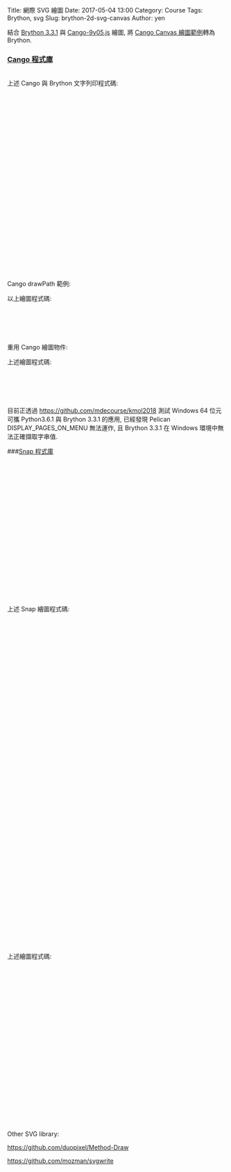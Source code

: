 Title: 網際 SVG 繪圖
Date: 2017-05-04 13:00
Category: Course
Tags: Brython, svg
Slug: brython-2d-svg-canvas
Author: yen

結合 <a href="https://github.com/brython-dev/brython/releases/tag/3.3.1">Brython 3.3.1</a> 與 <a href="./../data/w11/cango/Cango-9v05.js">Cango-9v05.js</a> 繪圖, 將 <a href="http://www.arc.id.au/CanvasGraphics.html">Cango Canvas 繪圖範例</a>轉為 Brython.

<!-- PELICAN_END_SUMMARY -->

### <a href="http://www.arc.id.au">Cango 程式庫</a>

<!-- 導入 Brython 標準程式庫 -->
 
<script src="./../data/Brython-3.3.1/brython.js"></script>
<script src="./../data/Brython-3.3.1/brython_stdlib.js"></script>

<!-- Cango 程式庫 -->

<script type="text/javascript" src="./../data/w11/cango
/Cango-9v05-min.js"></script>
<script type="text/javascript" src="./../data/w11/cango
/CangoAxes-2v09.js"></script>
<script type="text/javascript" src="./../data/w11/cango
/CangoAnimation-5v00.js"></script>
 
<!-- 啟動 Brython -->

<script>
window.onload=function(){
// 設定 data/py 為共用程式路徑
brython({debug:1, pythonpath:['./../data/py']});
}
</script>
 
<!-- 以下實際利用  Brython 繪圖-->

<canvas id="cango_canvas" width="800" height="60"></canvas>
<div id="cango_div" width="800" height="20"></div>

<script type="text/python3">
from browser import document as doc
from browser import window
import math
# 利用 window 擷取 Cango 物件, 然後以 new 方法轉為 Brython 物件
cango = window.Cango.new
# 利用 browser 中的 document 擷取 id = "cango_div" 的標註
cango_div = doc["cango_div"]
def sayHullo(cvsID):
    # create a graphics context
    cgo = cango(cvsID) 
    # use RH Cartesian on full canvas
    cgo.setGridboxRHC() 
    # Different X and Y scale
    cgo.setWorldCoords(-10, -5, 20, 10)
    cgo.drawText("以 Cango 顯示中文", {
        'fillColor': "blue",
        'fontSize': 58,
        'lorg':5 })
sayHullo("cango_canvas")
cango_div <= "以 Brython 顯示中文"
</script>

<br />
上述 Cango 與 Brython 文字列印程式碼:

<pre class="brush: python">
<!-- 導入 Brython 標準程式庫 -->
 
<script src="./../data/Brython-3.3.1/brython.js"></script>
<script src="./../data/Brython-3.3.1/brython_stdlib.js"></script>

<!-- Cango 程式庫 -->

<script type="text/javascript" src="./../data/w11/cango
/Cango-9v05-min.js"></script>
<script type="text/javascript" src="./../data/w11/cango
/CangoAxes-2v09.js"></script>
<script type="text/javascript" src="./../data/w11/cango
/CangoAnimation-5v00.js"></script>
 
<!-- 啟動 Brython -->

<script>
window.onload=function(){
// 設定 data/py 為共用程式路徑
brython({debug:1, pythonpath:['./../data/py']});
}
</script>
 
<!-- 以下實際利用  Brython 繪圖-->

<canvas id="cango_canvas" width="800" height="60"></canvas>
<div id="cango_div" width="800" height="20"></div>

<script type="text/python3">
from browser import document as doc
from browser import window
import math
# 利用 window 擷取 Cango 物件, 然後以 new 方法轉為 Brython 物件
cango = window.Cango.new
# 利用 browser 中的 document 擷取 id = "cango_div" 的標註
cango_div = doc["cango_div"]
def sayHullo(cvsID):
    # create a graphics context
    cgo = cango(cvsID) 
    # use RH Cartesian on full canvas
    cgo.setGridboxRHC() 
    # Different X and Y scale
    cgo.setWorldCoords(-10, -5, 20, 10)
    cgo.drawText("以 Cango 顯示中文", {
        'fillColor': "blue",
        'fontSize': 58,
        'lorg':5 })
sayHullo("cango_canvas")
cango_div <= "以 Brython 顯示中文"
</script>
</pre>

Cango drawPath 範例:

<canvas id="cango_canvas1" width="800" height="600"></canvas>

<script type="text/python3">
from browser import document as doc
from browser import window
import math
# 利用 window 擷取 Cango 物件, 然後以 new 方法轉為 Brython 物件
cango = window.Cango.new

def plotSine(cvsID):
    data = []
    g = cango(cvsID)
    g.setGridboxRHC(10, 10, 80, 60)
    g.setWorldCoords(0, -50, 2*math.pi, 100)
    g.drawAxes(0, 6.5, -50, 50, {
    'xOrigin':0, 'yOrigin':0,
    'fontSize':10,
    'strokeColor':'gray'})
    for i in range(int(2*math.pi/0.03)):
        #[0, 0.03, 0.06 ... 3.14159]
        i = i * 0.03
        # 特別注意在 Javascript 採用 data.push(i, 50*math.sin(i)), 但是 Python 必須分為兩段 append
        data.append(i)
        data.append(50*math.sin(i))
    g.drawPath(data, {'strokeColor':'red'})
plotSine("cango_canvas1")
</script>

以上繪圖程式碼:

<pre class="brush: python">
<canvas id="cango_canvas1" width="800" height="600"></canvas>

<script type="text/python3">
from browser import document as doc
from browser import window
import math
# 利用 window 擷取 Cango 物件, 然後以 new 方法轉為 Brython 物件
cango = window.Cango.new

def plotSine(cvsID):
    data = []
    g = cango(cvsID)
    g.setGridboxRHC(10, 10, 80, 60)
    g.setWorldCoords(0, -50, 2*math.pi, 100)
    g.drawAxes(0, 6.5, -50, 50, {
    'xOrigin':0, 'yOrigin':0,
    'fontSize':10,
    'strokeColor':'gray'})
    for i in range(int(2*math.pi/0.03)):
        #[0, 0.03, 0.06 ... 3.14159]
        i = i * 0.03
        # 特別注意在 Javascript 採用 data.push(i, 50*math.sin(i)), 但是 Python 必須分為兩段 append
        data.append(i)
        data.append(50*math.sin(i))
    g.drawPath(data, {'strokeColor':'red'})
plotSine("cango_canvas1")
</script>
</pre>

重用 Cango 繪圖物件:

<canvas id="cango_canvas2" width="800" height="800"></canvas>

<script type="text/python3">
from browser import document as doc
from browser import window
import math
# 利用 window 擷取 Cango 物件, 然後以 new 方法轉為 Brython 物件
cango = window.Cango.new
shape = window.Shape.new
shapedefs = window.shapeDefs

def drawSpiral(cvsID):
    g = cango(cvsID)
    chamber = ['M',289.16,447.14,
                 'C',233.33,399.03, 267.47,290.34, 364.53,265.28,
                     408.88,269.91, 448.14,282.58, 483.22,303.79,
                     391.79,287.12, 292.99,369.50, 331.90,451.11,
                     318.79,447.43, 302.35,446.61, 289.16,447.14, 'z']
    cobj = shape(chamber, {
        'fillColor':"lightyellow",
        'strokeColor':"tan",
        'lineWidthWC':4,
        'border':True })
    cobj.translate(-287, -536)
    g.setGridboxSVG()
    g.setWorldCoords(-250, -320, 500)
    # draw the spiral center dot
    g.drawShape(shapedefs.circle(8), {'fillColor':"tan"})
    # draw the 50 spiral segments
    scale = 1
    for i in range(50):
        scale = scale/1.08
        g.render(cobj, {'scl':scale, 'degs':i*24.5})

drawSpiral("cango_canvas2")
</script>

上述繪圖程式碼:

<pre class="brush: python">
<canvas id="cango_canvas2" width="800" height="800"></canvas>

<script type="text/python3">
from browser import document as doc
from browser import window
import math
# 利用 window 擷取 Cango 物件, 然後以 new 方法轉為 Brython 物件
cango = window.Cango.new
shape = window.Shape.new
shapedefs = window.shapeDefs

def drawSpiral(cvsID):
    g = cango(cvsID)
    chamber = ['M',289.16,447.14,
                 'C',233.33,399.03, 267.47,290.34, 364.53,265.28,
                     408.88,269.91, 448.14,282.58, 483.22,303.79,
                     391.79,287.12, 292.99,369.50, 331.90,451.11,
                     318.79,447.43, 302.35,446.61, 289.16,447.14, 'z']
    cobj = shape(chamber, {
        'fillColor':"lightyellow",
        'strokeColor':"tan",
        'lineWidthWC':4,
        'border':True })
    cobj.translate(-287, -536)
    g.setGridboxSVG()
    g.setWorldCoords(-250, -320, 500)
    # draw the spiral center dot
    g.drawShape(shapedefs.circle(8), {'fillColor':"tan"})
    # draw the 50 spiral segments
    scale = 1
    for i in range(50):
        scale = scale/1.08
        g.render(cobj, {'scl':scale, 'degs':i*24.5})

drawSpiral("cango_canvas2")
</script>
</pre>

目前正透過 <a href="https://github.com/mdecourse/kmol2018">https://github.com/mdecourse/kmol2018</a> 測試 Windows 64 位元可攜 Python3.6.1 與 Brython 3.3.1 的應用, 已經發現 Pelican DISPLAY_PAGES_ON_MENU 無法運作, 且 Brython 3.3.1 在 Windows 環境中無法正確擷取字串值.

###<a href="http://snapsvg.io/">Snap 程式庫</a>

<script type="text/javascript" src="./../data/w11/snap/snap.svg-min.js"></script>

<svg id="svgout" width="800" height="500" viewBox="0 0 800 500"></svg>

<script type="text/python">
from browser import alert
from browser import window, document
# 將 Snap 轉為 Brython 物件
snap = window.Snap.new
# 使用 id 為 "svgout" 的 svg 標註進行繪圖
s = snap("#svgout")

offsetY = 50

# 是否標示出繪圖範圍
#borderRect = s.rect(0,0,800,640,10,10).attr({ 'stroke': "silver", 'fill': "silver", 'strokeWidth': "3" })

g = s.group().transform('t250,120')
r0 = s.rect(150,150,100,100,20,20).attr({ 'fill': "orange", 'opacity': "0.8", 'stroke': "black", 'strokeWidth': "2" })
c0 = s.circle(225,225,10).attr({ 'fill': "silver", 'stroke': "black", 'strokeWidth': "4"  }).attr({ 'id': 'c0' })
g0 = s.group( r0,c0 ).attr({ 'id': 'g0' })
#g0.animate({ 'transform' : 't250,120r360,225,225' },4000)
g0.appendTo( g )
g0.animate({ 'transform' : 'r360,225,225' },4000)
# 讓 g0 可以拖動
g0.drag()

r1 = s.rect(100,100,100,100,20,20).attr({ 'fill': "red", 'opacity': "0.8", 'stroke': "black", 'strokeWidth': "2" })
c1 = s.circle(175,175,10).attr({ 'fill': "silver", 'stroke': "black" , 'strokeWidth': "4"}).attr({ 'id': 'c1' })
g1 = s.group( r1,c1 ).attr({ 'id': 'g1' })
g1.appendTo( g0 ).attr({ 'id': 'g1' })
g1.animate({ 'transform' : 'r360,175,175' },4000)

r2 = s.rect(50,50,100,100,20,20).attr({ 'fill': "blue", 'opacity': "0.8", 'stroke': "black", 'strokeWidth': "2" })
c2 = s.circle(125,125,10).attr({ 'fill': "silver", 'stroke': "black", 'strokeWidth': "4" }).attr({ 'id': 'c2' })
g2 = s.group(r2,c2).attr({ 'id': 'g2' })

g2.appendTo( g1 );
g2.animate( { 'transform' : 'r360,125,125' },4000);

r3 = s.rect(0,0,100,100,20,20).attr({ 'fill': "yellow", 'opacity': "0.8", 'stroke': "black", 'strokeWidth': "2" })
c3 = s.circle(75,75,10).attr({ 'fill': "silver", 'stroke': "black", 'strokeWidth': "4" }).attr({ 'id': 'c3' })
g3 = s.group(r3,c3).attr({ 'id': 'g3' })

g3.appendTo( g2 )
g3.animate( { 'transform' : 'r360,75,75' },4000)

r4 = s.rect(-50,-50,100,100,20,20).attr({ 'fill': "green", 'opacity': "0.8", 'stroke': "black", 'strokeWidth': "2" })
c4 = s.circle(25,25,10).attr({ 'fill': "silver", 'stroke': "black", 'strokeWidth': "4" }).attr({ 'id': 'c4' })
g4 = s.group(r4,c4).attr({ 'id': 'g4' });
g4.appendTo( g3 )
g4.animate( { 'transform' : 'r360,25,25' },4000)
</script>

上述 Snap 繪圖程式碼:

<pre class="brush: python">
<script type="text/javascript" src="./../data/w11/snap/snap.svg-min.js"></script>

<svg id="svgout" width="800" height="500" viewBox="0 0 800 500"></svg>

<script type="text/python">
from browser import alert
from browser import window, document
# 將 Snap 轉為 Brython 物件
snap = window.Snap.new
# 使用 id 為 "svgout" 的 svg 標註進行繪圖
s = snap("#svgout")

offsetY = 50

# 是否標示出繪圖範圍
#borderRect = s.rect(0,0,800,640,10,10).attr({ 'stroke': "silver", 'fill': "silver", 'strokeWidth': "3" })

g = s.group().transform('t250,120')
r0 = s.rect(150,150,100,100,20,20).attr({ 'fill': "orange", 'opacity': "0.8", 'stroke': "black", 'strokeWidth': "2" })
c0 = s.circle(225,225,10).attr({ 'fill': "silver", 'stroke': "black", 'strokeWidth': "4"  }).attr({ 'id': 'c0' })
g0 = s.group( r0,c0 ).attr({ 'id': 'g0' })
#g0.animate({ 'transform' : 't250,120r360,225,225' },4000)
g0.appendTo( g )
g0.animate({ 'transform' : 'r360,225,225' },4000)
# 讓 g0 可以拖動
g0.drag()

r1 = s.rect(100,100,100,100,20,20).attr({ 'fill': "red", 'opacity': "0.8", 'stroke': "black", 'strokeWidth': "2" })
c1 = s.circle(175,175,10).attr({ 'fill': "silver", 'stroke': "black" , 'strokeWidth': "4"}).attr({ 'id': 'c1' })
g1 = s.group( r1,c1 ).attr({ 'id': 'g1' })
g1.appendTo( g0 ).attr({ 'id': 'g1' })
g1.animate({ 'transform' : 'r360,175,175' },4000)

r2 = s.rect(50,50,100,100,20,20).attr({ 'fill': "blue", 'opacity': "0.8", 'stroke': "black", 'strokeWidth': "2" })
c2 = s.circle(125,125,10).attr({ 'fill': "silver", 'stroke': "black", 'strokeWidth': "4" }).attr({ 'id': 'c2' })
g2 = s.group(r2,c2).attr({ 'id': 'g2' })

g2.appendTo( g1 );
g2.animate( { 'transform' : 'r360,125,125' },4000);

r3 = s.rect(0,0,100,100,20,20).attr({ 'fill': "yellow", 'opacity': "0.8", 'stroke': "black", 'strokeWidth': "2" })
c3 = s.circle(75,75,10).attr({ 'fill': "silver", 'stroke': "black", 'strokeWidth': "4" }).attr({ 'id': 'c3' })
g3 = s.group(r3,c3).attr({ 'id': 'g3' })

g3.appendTo( g2 )
g3.animate( { 'transform' : 'r360,75,75' },4000)

r4 = s.rect(-50,-50,100,100,20,20).attr({ 'fill': "green", 'opacity': "0.8", 'stroke': "black", 'strokeWidth': "2" })
c4 = s.circle(25,25,10).attr({ 'fill': "silver", 'stroke': "black", 'strokeWidth': "4" }).attr({ 'id': 'c4' })
g4 = s.group(r4,c4).attr({ 'id': 'g4' });
g4.appendTo( g3 )
g4.animate( { 'transform' : 'r360,25,25' },4000)
</script>
</pre>

<svg id="svgout1" width="800" height="500" viewBox="0 0 800 500"></svg>

<script type="text/python">
from browser import window
from browser import document
# 將 Snap 轉為 Brython 物件
snap = window.Snap.new

s = snap("#svgout1")
# 建立物件時, 同時設定 id 名稱
r = s.rect(10,10,100,100).attr({'id': 'rect'})
c = s.circle(100,100,50).attr({'id': 'circle'})
r.attr('fill', 'red')
c.attr({ 'fill': 'blue', 'stroke': 'black', 'strokeWidth': 10 })
r.attr({ 'stroke': '#123456', 'strokeWidth': 20 })
s.text(180,100, '點按一下圖形').attr({'fill' : 'blue',  'stroke': 'blue', 'stroke-width': 0.2 })

g = s.group().attr({'id': 'tux'})

def hoverover(ev):
    g.animate({'transform': 's1.2r45,t180,20'}, 1000, window.mina.bounce)

def hoverout(ev):
    g.animate({'transform': 's1r0,t180,20'}, 1000, window.mina.bounce) 

# callback 函式
def onSVGLoaded(data):
    #s.append(data)
    g.append(data)
    #g.hover(hoverover, hoverout )
    g.text(300,100, '將滑鼠指向企鵝')

# 利用 window.Snap.load 載入 svg 檔案
tux = window.Snap.load("https://chiamingyen.github.io/kmolab_data/files/Dreaming_tux.svg", onSVGLoaded)
g.transform('t180,20')

# 與視窗事件對應的函式
def rtoyellow(ev):
    r.attr('fill', 'yellow')

def ctogreen(ev):
    c.attr('fill', 'green')

# 根據物件 id 綁定滑鼠事件執行對應函式
document['rect'].bind('click', rtoyellow)
document['circle'].bind('click', ctogreen)
document['tux'].bind('mouseover', hoverover)
document['tux'].bind('mouseleave', hoverout)
</script>

上述繪圖程式碼:

<pre class="brush: python">
<svg id="svgout1" width="800" height="500" viewBox="0 0 800 500"></svg>

<script type="text/python">
from browser import window
from browser import document
# 將 Snap 轉為 Brython 物件
snap = window.Snap.new

s = snap("#svgout1")
# 建立物件時, 同時設定 id 名稱
r = s.rect(10,10,100,100).attr({'id': 'rect'})
c = s.circle(100,100,50).attr({'id': 'circle'})
r.attr('fill', 'red')
c.attr({ 'fill': 'blue', 'stroke': 'black', 'strokeWidth': 10 })
r.attr({ 'stroke': '#123456', 'strokeWidth': 20 })
s.text(180,100, '點按一下圖形').attr({'fill' : 'blue',  'stroke': 'blue', 'stroke-width': 0.2 })

g = s.group().attr({'id': 'tux'})

def hoverover(ev):
    g.animate({'transform': 's1.2r45,t180,20'}, 1000, window.mina.bounce)

def hoverout(ev):
    g.animate({'transform': 's1r0,t180,20'}, 1000, window.mina.bounce) 

# callback 函式
def onSVGLoaded(data):
    #s.append(data)
    g.append(data)
    #g.hover(hoverover, hoverout )
    g.text(300,100, '將滑鼠指向企鵝')

# 利用 window.Snap.load 載入 svg 檔案
tux = window.Snap.load("https://chiamingyen.github.io/kmolab_data/files/Dreaming_tux.svg", onSVGLoaded)
g.transform('t180,20')

# 與視窗事件對應的函式
def rtoyellow(ev):
    r.attr('fill', 'yellow')

def ctogreen(ev):
    c.attr('fill', 'green')

# 根據物件 id 綁定滑鼠事件執行對應函式
document['rect'].bind('click', rtoyellow)
document['circle'].bind('click', ctogreen)
document['tux'].bind('mouseover', hoverover)
document['tux'].bind('mouseleave', hoverout)
</script>
</pre>

Other SVG library: 

<a href="https://github.com/duopixel/Method-Draw">https://github.com/duopixel/Method-Draw</a>

<a href="https://github.com/mozman/svgwrite">https://github.com/mozman/svgwrite</a>
